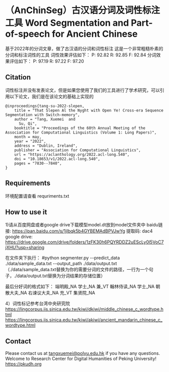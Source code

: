 # （AnChinSeg）古汉语分词及词性标注工具 Word Segmentation and Part-of-speech for Ancient Chinese
基于2022年的分词文章，做了古汉语的分词和词性标注
这是一个非常粗糙朴素的分词和标注词性的工具
词性效果评估如下：
P:	92.82
R:	92.85
F:	92.84
分词效果评估如下：
P:	97.19
R:	97.22
F:	97.20

## Citation
词性标注并没有发表论文，但是如果您使用了我们的工具进行了学术研究，可以引用以下论文，我们是在该论文的基础上实现的
```
@inproceedings{tang-su-2022-slepen,
    title = "That Slepen Al the Nyght with Open Ye! Cross-era Sequence Segmentation with Switch-memory",
    author = "Tang, Xuemei  and
      Su, Qi",
    booktitle = "Proceedings of the 60th Annual Meeting of the Association for Computational Linguistics (Volume 1: Long Papers)",
    month = may,
    year = "2022",
    address = "Dublin, Ireland",
    publisher = "Association for Computational Linguistics",
    url = "https://aclanthology.org/2022.acl-long.540",
    doi = "10.18653/v1/2022.acl-long.540",
    pages = "7830--7840",
}
```

## Requirements
环境配置请查看 requriments.txt

## How to use it
1)请从百度网盘或者google drive下载模型model.dt放到model文件夹中
baidu链接: https://pan.baidu.com/s/1jIbqk5b4GYBEMAdBPVJwYg 提取码: dac4
google drive: https://drive.google.com/drive/folders/1zFK30h6PQYRDDZ2uEScLy0l5VoC7jXHU?usp=sharing


在文件夹下执行：
#python segmenter.py --predict_data ./data/sample_data.txt --output_path ./data/output.txt
（./data/sample_data.txt替换为你的需要分词的文件的路径，一行为一个句子，./data/output.txt替换为分词结果的存储位置）
 
最后分好词的格式如下：
端明殿_NA 学士_NA 兼_VT 翰林侍读_NA 学士_NA 朝散大夫_NA 右谏议大夫_NA 充_VT 集贤院_NA

4）词性标记参考台湾中央研究院
https://lingcorpus.iis.sinica.edu.tw/kiwi/dkiwi/middle_chinese_c_wordtype.html
https://lingcorpus.iis.sinica.edu.tw/kiwi/akiwi/ancient_mandarin_chinese_c_wordtype.html

## Contact

Please contact us at tangxuemei@polyu.edu.hk if you have any questions.
Welcome to Research Center for Digital Humanities of Peking University! https://pkudh.org

